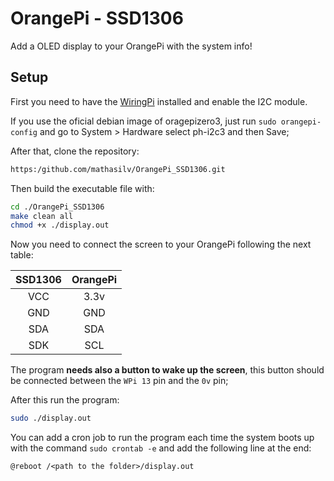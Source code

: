 # **OrangePi - SSD1306**

Add a OLED display to your OrangePi with the system info!

## **Setup**

First you need to have the [WiringPi] installed and enable the I2C module.

If you use the oficial debian image of oragepizero3, just run `sudo orangepi-config` and go to System > Hardware select ph-i2c3 and then Save;


After that, clone the repository:
```sh
https:/github.com/mathasilv/OrangePi_SSD1306.git
```


Then build the executable file with:

```sh
cd ./OrangePi_SSD1306
make clean all 
chmod +x ./display.out
```

Now you need to connect the screen to your OrangePi following the next table:

| SSD1306 | OrangePi | 
|:-------:|:--------:|
| VCC | 3.3v |
| GND | GND  |
| SDA | SDA  |
| SDK | SCL  |

The program **needs also a button to wake up the screen**, this button should be connected between the `WPi 13` pin and the `0v` pin;

After this run the program:
```sh
sudo ./display.out
```

You can add a cron job to run the program each time the system boots up with the command `sudo crontab -e` and add the following line at the end:
```
@reboot /<path to the folder>/display.out
```
[WiringPi]: <https://github.com/orangepi-xunlong/wiringOP>
[armbian]: <https://www.armbian.com/>
